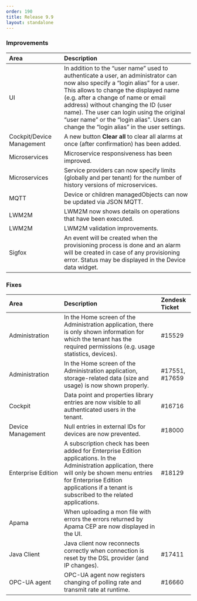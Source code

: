 ```yaml
---
order: 190
title: Release 9.9
layout: standalone
---
```


### Improvements

<table>
<col width = 150>
<thead>
<tr>
<th style="text-align:left">Area</th>
<th style="text-align:left">Description</th>
</tr>
</thead>
<tbody>
<tr>
<td style="text-align:left">UI</td>
<td style="text-align:left">In addition to the “user name” used to authenticate a user, an administrator can now also specify  a “login alias” for a user. This allows to change the displayed name (e.g. after a change of name or email address) without changing the ID (user name).  The user can login using the original “user name” or the “login alias”. Users can change the “login alias” in the user settings.</td>
</tr>
<tr>
<td style="text-align:left">Cockpit/Device Management</td>
<td style="text-align:left">A new button <strong>Clear all</strong> to clear all alarms at once (after confirmation) has been added.</td>
</tr>
<tr>
<td style="text-align:left">Microservices</td>
<td style="text-align:left">Microservice responsiveness has been improved.</td>
</tr>
<tr>
<td style="text-align:left">Microservices</td>
<td style="text-align:left">Service providers can now specify limits (globally and per tenant) for the number of history versions of microservices.</td>
</tr>
<tr>
<td style="text-align:left">MQTT</td>
<td style="text-align:left">Device or children managedObjects can now be updated via JSON MQTT.</td>
</tr>
<tr>
<td style="text-align:left">LWM2M</td>
<td style="text-align:left">LWM2M now shows details on operations that have been executed.</td>
</tr>
<tr>
<td style="text-align:left">LWM2M</td>
<td style="text-align:left">LWM2M validation improvements.</td>
</tr>
<tr>
<td style="text-align:left">Sigfox</td>
<td style="text-align:left">An event will be created when the provisioning process is done and an alarm will be created in case of any provisioning error. Status may be displayed in the Device data widget.</td>
</tr>
</tbody>
</table>


### Fixes

<table>
<col width = 150>
<thead>
<tr>
<th style="text-align:left">Area</th>
<th style="text-align:left">Description</th>
<th style="text-align:left">Zendesk Ticket</th>
</tr>
</thead>
<tbody>
<tr>
<td style="text-align:left">Administration</td>
<td style="text-align:left">In the Home screen of the Administration application, there is only shown information for which the tenant has the required permissions (e.g. usage statistics, devices).</td>
<td style="text-align:left">#15529</td>
</tr>
<tr>
<td style="text-align:left">Administration</td>
<td style="text-align:left">In the Home screen of the Administration application, storage-related data (size and usage) is now shown properly.</td>
<td style="text-align:left">#17551, #17659</td>
</tr>
<tr>
<td style="text-align:left">Cockpit</td>
<td style="text-align:left">Data point and properties library entries are now visible to all authenticated users in the tenant.</td>
<td style="text-align:left">#16716</td>
</tr>
<tr>
<td style="text-align:left">Device Management</td>
<td style="text-align:left">Null entries in external IDs for devices are now prevented.</td>
<td style="text-align:left">#18000</td>
</tr>
<tr>
<td style="text-align:left">Enterprise Edition</td>
<td style="text-align:left">A subscription check has been added for Enterprise Edition applications. In the Administration application, there will only be shown menu entries for Enterprise Edition applications if a tenant is subscribed to the related applications.</td>
<td style="text-align:left">#18129</td>
</tr>

<tr>
<td style="text-align:left">Apama</td>
<td style="text-align:left">When uploading a mon file with errors the errors returned by Apama CEP are now displayed in the UI.</td>
<td style="text-align:left"></td>
</tr>
<tr>
<td style="text-align:left">Java Client</td>
<td style="text-align:left">Java client now reconnects correctly when connection is reset by the DSL provider (and IP changes).</td>
<td style="text-align:left">#17411</td>
</tr>
<tr>
<td style="text-align:left">OPC-UA agent</td>
<td style="text-align:left">OPC-UA agent now registers changing of polling rate and transmit rate at runtime.</td>
<td style="text-align:left">#16660</td>
</tr>
</tbody>
</table>